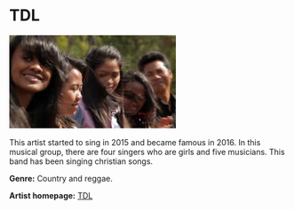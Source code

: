 # TDL

![TDL](tdl.jpg)

This artist started to sing in 2015 and became famous in 2016. In this musical group, there are four singers who are girls and five musicians. This band has been singing christian songs.

**Genre:** Country and reggae.

**Artist homepage:** [TDL](https://web.facebook.com/pages/category/Artist/TDL-True-Direction-Life-1395372140501359/?_rdc=1&_rdr)
